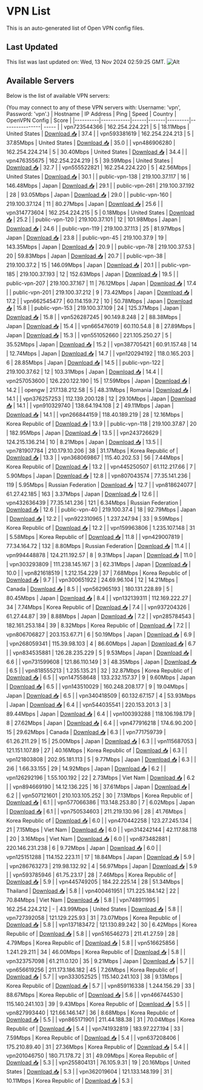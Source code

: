 # VPN List

This is an auto-generated list of Open VPN config files.

## Last Updated

This list was last updated on: Wed, 13 Nov 2024 02:59:25 GMT.
![Alt](https://repobeats.axiom.co/api/embed/186b98318ef1479477931607c1ad7d823f12451f.svg "Repobeats analytics image")

## Available Servers

Below is the list of available VPN servers:

(You may connect to any of these VPN servers with: Username: 'vpn', Password: 'vpn'.)
| Hostname | IP Address | Ping | Speed | Country | OpenVPN Config | Score |
|----------|------------|------|-------|---------|----------------| ----- |
| vpn723544366 | 162.254.224.221 | 5 | 18.11Mbps | United States | [Download 📥](./configs/server_0_US.ovpn) | 37.4 |
| vpn593381619 | 162.254.224.213 | 5 | 37.85Mbps | United States | [Download 📥](./configs/server_1_US.ovpn) | 35.0 |
| vpn486906280 | 162.254.224.214 | 5 | 30.40Mbps | United States | [Download 📥](./configs/server_2_US.ovpn) | 34.4 |
| vpn476355675 | 162.254.224.219 | 5 | 39.59Mbps | United States | [Download 📥](./configs/server_3_US.ovpn) | 32.7 |
| vpn555522821 | 162.254.224.220 | 5 | 42.56Mbps | United States | [Download 📥](./configs/server_4_US.ovpn) | 30.1 |
| public-vpn-138 | 219.100.37.117 | 16 | 146.48Mbps | Japan | [Download 📥](./configs/server_5_JP.ovpn) | 29.1 |
| public-vpn-261 | 219.100.37.192 | 28 | 93.05Mbps | Japan | [Download 📥](./configs/server_6_JP.ovpn) | 29.0 |
| public-vpn-160 | 219.100.37.124 | 11 | 80.27Mbps | Japan | [Download 📥](./configs/server_7_JP.ovpn) | 25.6 |
| vpn314773604 | 162.254.224.215 | 5 | 0.18Mbps | United States | [Download 📥](./configs/server_8_US.ovpn) | 25.2 |
| public-vpn-120 | 219.100.37.101 | 12 | 101.98Mbps | Japan | [Download 📥](./configs/server_9_JP.ovpn) | 24.6 |
| public-vpn-119 | 219.100.37.113 | 25 | 81.97Mbps | Japan | [Download 📥](./configs/server_10_JP.ovpn) | 23.8 |
| public-vpn-45 | 219.100.37.9 | 19 | 143.35Mbps | Japan | [Download 📥](./configs/server_11_JP.ovpn) | 20.9 |
| public-vpn-78 | 219.100.37.53 | 20 | 59.83Mbps | Japan | [Download 📥](./configs/server_12_JP.ovpn) | 20.7 |
| public-vpn-38 | 219.100.37.2 | 15 | 146.09Mbps | Japan | [Download 📥](./configs/server_13_JP.ovpn) | 20.1 |
| public-vpn-185 | 219.100.37.193 | 12 | 152.63Mbps | Japan | [Download 📥](./configs/server_14_JP.ovpn) | 19.5 |
| public-vpn-207 | 219.100.37.167 | 11 | 76.12Mbps | Japan | [Download 📥](./configs/server_15_JP.ovpn) | 17.4 |
| public-vpn-201 | 219.100.37.212 | 9 | 73.42Mbps | Japan | [Download 📥](./configs/server_16_JP.ovpn) | 17.2 |
| vpn662545477 | 60.114.159.72 | 10 | 50.78Mbps | Japan | [Download 📥](./configs/server_17_JP.ovpn) | 15.8 |
| public-vpn-153 | 219.100.37.109 | 24 | 125.37Mbps | Japan | [Download 📥](./configs/server_18_JP.ovpn) | 15.8 |
| vpn526287245 | 90.149.8.248 | 2 | 88.38Mbps | Japan | [Download 📥](./configs/server_19_JP.ovpn) | 15.4 |
| vpn665476019 | 60.110.54.8 | 8 | 27.89Mbps | Japan | [Download 📥](./configs/server_20_JP.ovpn) | 15.3 |
| vpn551052660 | 221.105.250.27 | 5 | 35.52Mbps | Japan | [Download 📥](./configs/server_21_JP.ovpn) | 15.2 |
| vpn387705421 | 60.91.157.48 | 14 | 12.74Mbps | Japan | [Download 📥](./configs/server_22_JP.ovpn) | 14.7 |
| vpn120294192 | 118.0.165.203 | 6 | 28.85Mbps | Japan | [Download 📥](./configs/server_23_JP.ovpn) | 14.5 |
| public-vpn-122 | 219.100.37.62 | 12 | 103.31Mbps | Japan | [Download 📥](./configs/server_24_JP.ovpn) | 14.4 |
| vpn257053600 | 126.220.122.190 | 15 | 17.59Mbps | Japan | [Download 📥](./configs/server_25_JP.ovpn) | 14.2 |
| opengw | 217.138.212.58 | 5 | 48.31Mbps | Romania | [Download 📥](./configs/server_26_RO.ovpn) | 14.1 |
| vpn376257253 | 112.139.200.128 | 12 | 29.10Mbps | Japan | [Download 📥](./configs/server_27_JP.ovpn) | 14.1 |
| vpn910329740 | 138.64.194.108 | 2 | 49.11Mbps | Japan | [Download 📥](./configs/server_28_JP.ovpn) | 14.1 |
| vpn266844159 | 118.40.189.219 | 28 | 12.16Mbps | Korea Republic of | [Download 📥](./configs/server_29_KR.ovpn) | 13.9 |
| public-vpn-118 | 219.100.37.87 | 20 | 182.95Mbps | Japan | [Download 📥](./configs/server_30_JP.ovpn) | 13.5 |
| vpn243726629 | 124.215.136.214 | 10 | 8.21Mbps | Japan | [Download 📥](./configs/server_31_JP.ovpn) | 13.5 |
| vpn781907784 | 210.179.10.206 | 38 | 31.17Mbps | Korea Republic of | [Download 📥](./configs/server_32_KR.ovpn) | 13.3 |
| vpn368069867 | 115.40.202.53 | 56 | 7.44Mbps | Korea Republic of | [Download 📥](./configs/server_33_KR.ovpn) | 13.2 |
| vpn445250507 | 61.112.217.66 | 7 | 5.90Mbps | Japan | [Download 📥](./configs/server_34_JP.ovpn) | 12.8 |
| vpn807043574 | 77.35.141.236 | 119 | 5.95Mbps | Russian Federation | [Download 📥](./configs/server_35_RU.ovpn) | 12.7 |
| vpn818624077 | 61.27.42.185 | 163 | 3.37Mbps | Japan | [Download 📥](./configs/server_36_JP.ovpn) | 12.6 |
| vpn432636439 | 77.35.141.236 | 121 | 6.34Mbps | Russian Federation | [Download 📥](./configs/server_37_RU.ovpn) | 12.6 |
| public-vpn-40 | 219.100.37.4 | 18 | 92.79Mbps | Japan | [Download 📥](./configs/server_38_JP.ovpn) | 12.2 |
| vpn922310965 | 1.237.247.94 | 33 | 9.59Mbps | Korea Republic of | [Download 📥](./configs/server_39_KR.ovpn) | 12.2 |
| vpn159963806 | 1.235.107.148 | 31 | 5.58Mbps | Korea Republic of | [Download 📥](./configs/server_40_KR.ovpn) | 11.8 |
| vpn429007819 | 77.34.164.72 | 132 | 8.80Mbps | Russian Federation | [Download 📥](./configs/server_41_RU.ovpn) | 11.4 |
| vpn994448878 | 124.211.192.57 | 8 | 9.31Mbps | Japan | [Download 📥](./configs/server_42_JP.ovpn) | 11.0 |
| vpn303293809 | 111.238.145.167 | 3 | 62.31Mbps | Japan | [Download 📥](./configs/server_43_JP.ovpn) | 10.0 |
| vpn821618519 | 1.212.154.229 | 37 | 7.68Mbps | Korea Republic of | [Download 📥](./configs/server_44_KR.ovpn) | 9.7 |
| vpn300651922 | 24.69.96.104 | 12 | 14.21Mbps | Canada | [Download 📥](./configs/server_45_CA.ovpn) | 8.5 |
| vpn562965193 | 180.131.228.89 | 5 | 80.45Mbps | Japan | [Download 📥](./configs/server_46_JP.ovpn) | 8.4 |
| vpn132139311 | 112.169.222.27 | 34 | 7.74Mbps | Korea Republic of | [Download 📥](./configs/server_47_KR.ovpn) | 7.4 |
| vpn937204326 | 61.27.44.87 | 39 | 8.88Mbps | Japan | [Download 📥](./configs/server_48_JP.ovpn) | 7.2 |
| vpn285784543 | 182.161.253.184 | 39 | 8.32Mbps | Korea Republic of | [Download 📥](./configs/server_49_KR.ovpn) | 7.2 |
| vpn806706827 | 203.153.67.71 | 6 | 50.19Mbps | Japan | [Download 📥](./configs/server_50_JP.ovpn) | 6.9 |
| vpn268059341 | 115.39.98.103 | 4 | 86.60Mbps | Japan | [Download 📥](./configs/server_51_JP.ovpn) | 6.7 |
| vpn834535881 | 126.28.235.229 | 5 | 9.53Mbps | Japan | [Download 📥](./configs/server_52_JP.ovpn) | 6.6 |
| vpn731599608 | 121.86.110.149 | 3 | 48.35Mbps | Japan | [Download 📥](./configs/server_53_JP.ovpn) | 6.5 |
| vpn818555213 | 1.235.135.21 | 32 | 32.87Mbps | Korea Republic of | [Download 📥](./configs/server_54_KR.ovpn) | 6.5 |
| vpn147558648 | 133.232.157.37 | 9 | 9.60Mbps | Japan | [Download 📥](./configs/server_55_JP.ovpn) | 6.5 |
| vpn143510029 | 160.248.208.177 | 9 | 19.04Mbps | Japan | [Download 📥](./configs/server_56_JP.ovpn) | 6.5 |
| vpn340418509 | 60.132.67.157 | 4 | 53.93Mbps | Japan | [Download 📥](./configs/server_57_JP.ovpn) | 6.4 |
| vpn544035541 | 220.153.201.3 | 3 | 89.44Mbps | Japan | [Download 📥](./configs/server_58_JP.ovpn) | 6.4 |
| vpn100393288 | 118.106.198.179 | 8 | 27.62Mbps | Japan | [Download 📥](./configs/server_59_JP.ovpn) | 6.4 |
| vpn477916218 | 174.6.90.200 | 15 | 29.62Mbps | Canada | [Download 📥](./configs/server_60_CA.ovpn) | 6.3 |
| vpn771759739 | 61.26.211.29 | 15 | 25.00Mbps | Japan | [Download 📥](./configs/server_61_JP.ovpn) | 6.3 |
| vpn115687053 | 121.151.107.89 | 27 | 40.16Mbps | Korea Republic of | [Download 📥](./configs/server_62_KR.ovpn) | 6.3 |
| vpn121803808 | 202.95.181.113 | 5 | 9.77Mbps | Japan | [Download 📥](./configs/server_63_JP.ovpn) | 6.3 |
| 2i6 | 1.66.33.155 | 29 | 14.92Mbps | Japan | [Download 📥](./configs/server_64_JP.ovpn) | 6.2 |
| vpn126292196 | 1.55.100.192 | 22 | 2.73Mbps | Viet Nam | [Download 📥](./configs/server_65_VN.ovpn) | 6.2 |
| vpn894669190 | 14.12.136.225 | 16 | 37.61Mbps | Japan | [Download 📥](./configs/server_66_JP.ovpn) | 6.2 |
| vpn507121601 | 210.103.105.252 | 30 | 7.13Mbps | Korea Republic of | [Download 📥](./configs/server_67_KR.ovpn) | 6.1 |
| vpn577066386 | 113.148.253.80 | 7 | 6.02Mbps | Japan | [Download 📥](./configs/server_68_JP.ovpn) | 6.1 |
| vpn750534603 | 211.219.130.96 | 28 | 41.76Mbps | Korea Republic of | [Download 📥](./configs/server_69_KR.ovpn) | 6.0 |
| vpn470442258 | 123.27.245.134 | 21 | 7.15Mbps | Viet Nam | [Download 📥](./configs/server_70_VN.ovpn) | 6.0 |
| vpn314242144 | 42.117.88.118 | 20 | 3.16Mbps | Viet Nam | [Download 📥](./configs/server_71_VN.ovpn) | 6.0 |
| vpn873482881 | 220.146.231.238 | 6 | 9.72Mbps | Japan | [Download 📥](./configs/server_72_JP.ovpn) | 6.0 |
| vpn125151288 | 114.152.223.11 | 17 | 18.84Mbps | Japan | [Download 📥](./configs/server_73_JP.ovpn) | 5.9 |
| vpn286763273 | 219.98.132.92 | 4 | 56.97Mbps | Japan | [Download 📥](./configs/server_74_JP.ovpn) | 5.9 |
| vpn593785946 | 61.75.23.17 | 28 | 7.46Mbps | Korea Republic of | [Download 📥](./configs/server_75_KR.ovpn) | 5.9 |
| vpn445749205 | 184.22.225.14 | 28 | 51.34Mbps | Thailand | [Download 📥](./configs/server_76_TH.ovpn) | 5.8 |
| vpn400461951 | 171.225.184.142 | 22 | 70.84Mbps | Viet Nam | [Download 📥](./configs/server_77_VN.ovpn) | 5.8 |
| vpn748911995 | 162.254.224.212 | - | 43.99Mbps | United States | [Download 📥](./configs/server_78_US.ovpn) | 5.8 |
| vpn727392058 | 121.129.225.93 | 31 | 73.07Mbps | Korea Republic of | [Download 📥](./configs/server_79_KR.ovpn) | 5.8 |
| vpn137183472 | 121.130.89.242 | 30 | 6.42Mbps | Korea Republic of | [Download 📥](./configs/server_80_KR.ovpn) | 5.8 |
| vpn516546273 | 211.41.27.59 | 28 | 4.79Mbps | Korea Republic of | [Download 📥](./configs/server_81_KR.ovpn) | 5.8 |
| vpn516625856 | 1.241.29.211 | 34 | 46.00Mbps | Korea Republic of | [Download 📥](./configs/server_82_KR.ovpn) | 5.8 |
| vpn323757098 | 61.211.0.120 | 35 | 9.21Mbps | Japan | [Download 📥](./configs/server_83_JP.ovpn) | 5.7 |
| vpn656619256 | 211.173.186.182 | 45 | 7.26Mbps | Korea Republic of | [Download 📥](./configs/server_84_KR.ovpn) | 5.7 |
| vpn333052525 | 115.140.241.103 | 38 | 9.13Mbps | Korea Republic of | [Download 📥](./configs/server_85_KR.ovpn) | 5.7 |
| vpn859116338 | 1.244.156.29 | 33 | 88.67Mbps | Korea Republic of | [Download 📥](./configs/server_86_KR.ovpn) | 5.6 |
| vpn466744530 | 115.140.241.103 | 39 | 9.43Mbps | Korea Republic of | [Download 📥](./configs/server_87_KR.ovpn) | 5.5 |
| vpn827993440 | 121.66.146.147 | 36 | 8.68Mbps | Korea Republic of | [Download 📥](./configs/server_88_KR.ovpn) | 5.5 |
| vpn865171901 | 211.44.188.38 | 31 | 70.04Mbps | Korea Republic of | [Download 📥](./configs/server_89_KR.ovpn) | 5.4 |
| vpn741932819 | 183.97.227.194 | 33 | 7.59Mbps | Korea Republic of | [Download 📥](./configs/server_90_KR.ovpn) | 5.4 |
| vpn637208406 | 175.210.89.40 | 31 | 27.36Mbps | Korea Republic of | [Download 📥](./configs/server_91_KR.ovpn) | 5.4 |
| vpn201046750 | 180.71.178.72 | 31 | 49.09Mbps | Korea Republic of | [Download 📥](./configs/server_92_KR.ovpn) | 5.3 |
| vpn255804131 | 76.105.9.31 | 19 | 20.16Mbps | United States | [Download 📥](./configs/server_93_US.ovpn) | 5.3 |
| vpn362019604 | 121.133.148.199 | 31 | 10.11Mbps | Korea Republic of | [Download 📥](./configs/server_94_KR.ovpn) | 5.3 |
